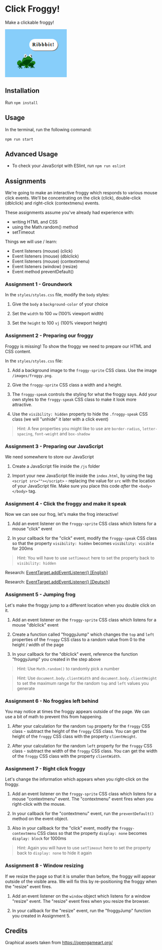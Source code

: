 # Click Froggy!

Make a clickable froggy!

![Click froggy](froggy-preview.png)

## Installation

Run `npm install`

## Usage

In the terminal, run the following command:

`npm run start`

## Advanced Usage

- To check your JavaScript with ESlint, run `npm run eslint`

## Assignments

We're going to make an interactive froggy which responds to various mouse click events. We'll be concentrating on the click (click), double-click (dblclick) and right-click (contextmenu) events.

These assignments assume you've already had experience with:
 
- writing HTML and CSS
- using the Math.random() method
- setTimeout

Things we will use / learn:

- Event listeners (mouse) (click)
- Event listeners (mouse) (dblclick)
- Event listeners (mouse) (contextmenu)
- Event listeners (window) (resize)
- Event method preventDefault()

### Assignment 1 - Groundwork

In the `styles/styles.css` file, modify the `body` styles:

1. Give the `body` a `background-color` of your choice

2. Set the `width` to 100 `vw` (100% viewport width)

3. Set the `height` to 100 `vj` (100% viewport height)

### Assignment 2 - Preparing our froggy

Froggy is missing! To show the froggy we need to prepare our HTML and CSS content.

In the `styles/styles.css` file:

1. Add a background image to the `froggy-sprite` CSS class. Use the image `/images/froggy.png`.

2. Give the `froggy-sprite` CSS class a width and a height.

3. The `froggy-speak` controls the styling for what the froggy says. Add your own styles to the `froggy-speak` CSS class to make it look more attractive.

4. Use the `visibility: hidden` property to hide the `.froggy-speak` CSS class (we will "unhide" it later with a click event) 

> Hint: A few properties you might like to use are `border-radius`, `letter-spacing`, `font-weight` and `box-shadow`

### Assignment 3 - Preparing our JavaScript

We need somewhere to store our JavaScript

1. Create a JavaScript file inside the `/js` folder

2. Import your new JavaScript file inside the `index.html`, by using the tag `<script src=""></script>` - replacing the value for `src` with the location of your JavaScript file. Make sure you place this code _after_ the `<body></body>` tag.

### Assignment 4 - Click the froggy and make it speak

Now we can see our frog, let's make the frog interactive!

1. Add an event listener on the `froggy-sprite` CSS class which listens for a mouse "click" event

2. In your callback for the "click" event, modify the `froggy-speak` CSS class so that the property `visibility: hidden` becomes `visibility: visible` for 200ms

> Hint: You will have to use `setTimeout` here to set the property back to `visibility: hidden`

Research: [EventTarget.addEventListener() [English]](https://developer.mozilla.org/en-US/docs/Web/API/EventTarget/addEventListener)

Research: [EventTarget.addEventListener() [Deutsch]](https://developer.mozilla.org/de/docs/Web/API/EventTarget/addEventListener)

### Assignment 5 - Jumping frog

Let's make the froggy jump to a different location when you double click on it.

1. Add an event listener on the `froggy-sprite` CSS class which listens for a mouse "dblclick" event

2. Create a function called "froggyJump" which changes the `top` and `left` properties of the `froggy` CSS class to a random value from 0 to the height / width of the page

3. In your callback for the "dblclick" event, reference the function "froggyJump" you created in the step above

> Hint: Use `Math.random()` to randomly pick a number

> Hint: Use `document.body.clientWidth` and `document.body.clientHeight` to set the maximum range for the random `top` and `left` values you generate

### Assignment 6 - No froggies left behind

You may notice at times the froggy appears outside of the page. We can use a bit of math to prevent this from happening.

1. After your calculation for the random `top` property for the `froggy` CSS class - subtract the height of the `froggy` CSS class. You can get the height of the `froggy` CSS class with the property `clientHeight`.

2. After your calculation for the random `left` property for the `froggy` CSS class - subtract the width of the `froggy` CSS class. You can get the width of the `froggy` CSS class with the property `clientWidth`.

### Assignment 7 - Right click froggy

Let's change the information which appears when you right-click on the froggy.

1. Add an event listener on the `froggy-sprite` CSS class which listens for a mouse "contextmenu" event. The "contextmenu" event fires when you right-click with the mouse.

2. In your callback for the "contextmenu" event, run the `preventDefault()` method on the event object.

3. Also in your callback for the "click" event, modify the `froggy-contextmenu` CSS class so that the property `display: none` becomes `display: block` for 1000ms

> Hint: Again you will have to use `setTimeout` here to set the property back to `display: none` to hide it again

### Assignment 8 - Window resizing

If we resize the page so that it is smaller than before, the froggy will appear outside of the visible area. We will fix this by re-positioning the froggy when the "resize" event fires.

1. Add an event listener on the `window` object which listens for a window "resize" event. The "resize" event fires when you resize the browser.

2. In your callback for the "resize" event, run the "froggyJump" function you created in Assignment 5.

## Credits

Graphical assets taken from https://opengameart.org/